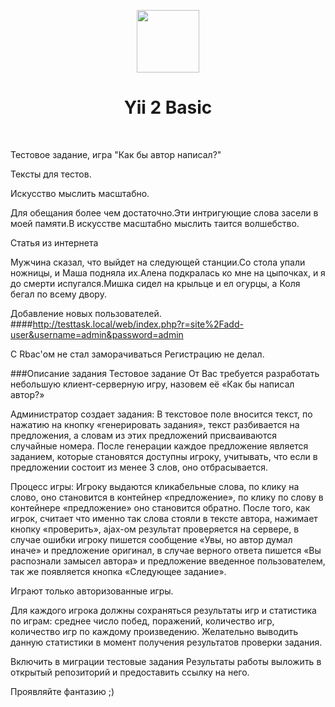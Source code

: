 <p align="center">
    <a href="https://github.com/yiisoft" target="_blank">
        <img src="https://avatars0.githubusercontent.com/u/993323" height="100px">
    </a>
    <h1 align="center">Yii 2 Basic</h1>
    <br>
</p>


Тестовое задание, игра "Как бы автор написал?"

Тексты для тестов.


Искусство мыслить масштабно.

Для обещания более чем достаточно.Эти интригующие слова засели в моей памяти.В искусстве масштабно мыслить таится волшебство.


Статья из интернета

Мужчина сказал, что выйдет на следующей станции.Со стола упали ножницы, и Маша подняла их.Алена подкралась ко мне на цыпочках, и я до смерти испугался.Мишка сидел на крыльце и ел огурцы, а Коля бегал по всему двору.



Добавление новых пользователей.
####http://testtask.local/web/index.php?r=site%2Fadd-user&username=admin&password=admin


С Rbac'ом не стал заморачиваться
Регистрацию не делал.



###Описание задания
Тестовое задание
От Вас требуется разработать небольшую клиент-серверную игру, назовем её «Как бы написал автор?»

Администратор создает задания: 
В текстовое поле вносится текст, по нажатию на кнопку «генерировать задания», текст разбивается на предложения, а словам из этих предложений присваиваются случайные номера. После генерации каждое предложение является заданием, которые становятся доступны игроку, учитывать, что если в предложении состоит из менее 3 слов, оно отбрасывается.

Процесс игры:
Игроку выдаются кликабельные слова, по клику на слово, оно становится в контейнер «предложение», по клику по слову в контейнере «предложение» оно становится обратно.
После того, как игрок, считает что именно так слова стояли в тексте автора, нажимает кнопку «проверить», ajax-ом результат проверяется на сервере, в случае ошибки игроку пишется сообщение «Увы, но автор думал иначе» и предложение оригинал, в случае верного ответа пишется «Вы распознали замысел автора» и предложение введенное пользователем, так же появляется кнопка «Следующее задание». 

Играют только авторизованные игры.

Для каждого игрока должны сохраняться результаты игр и статистика по играм: среднее число побед, поражений, количество игр, количество игр по каждому произведению. Желательно выводить данную статистики в момент получения результатов проверки задания.

Включить в миграции тестовые задания
Результаты работы выложить в открытый репозиторий и предоставить ссылку на него.

Проявляйте фантазию ;)